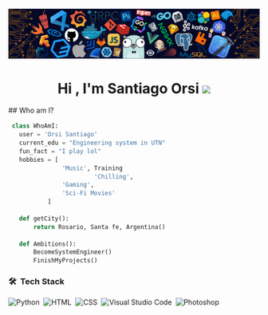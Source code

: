 ![Github Banner](https://github.com/Jaydeep-Yadav/Jaydeep-Yadav/blob/main/banner.png)
<h1 align="center">Hi , I'm Santiago Orsi <img src="https://media.giphy.com/media/hvRJCLFzcasrR4ia7z/giphy.gif" width="35"></h1>
## Who am I?

 ```python
  class WhoAmI:
    user = 'Orsi Santiago'
	current_edu = "Engineering system in UTN"
    fun_fact = "I play lol"
	hobbies = [
				'Music', Training
                         'Chilling',
			 	'Gaming',
				'Sci-Fi Movies'
			]
	
	def getCity():
		return Rosario, Santa fe, Argentina()
	
	def Ambitions():
		BecomeSystemEngineer()
		FinishMyProjects()
   ```
### 🛠 &nbsp;Tech Stack

![Python](https://img.shields.io/badge/-Python-05122A?style=flat&logo=python)&nbsp;
![HTML](https://img.shields.io/badge/-HTML-05122A?style=flat&logo=HTML5)&nbsp;
![CSS](https://img.shields.io/badge/-CSS-05122A?style=flat&logo=CSS3&logoColor=1572B6)&nbsp;
![Visual Studio Code](https://img.shields.io/badge/-Visual%20Studio%20Code-05122A?style=flat&logo=visual-studio-code&logoColor=007ACC)&nbsp;
![Photoshop](https://img.shields.io/badge/-Photoshop-05122A?style=flat&logo=adobe-photoshop)&nbsp;


<!--
*
-->
